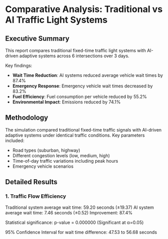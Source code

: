 # Comparative Analysis: Traditional vs AI Traffic Light Systems

## Executive Summary

This report compares traditional fixed-time traffic light systems with AI-driven adaptive systems across 6 intersections over 3 days.

Key findings:
- **Wait Time Reduction**: AI systems reduced average vehicle wait times by 87.4%
- **Emergency Response**: Emergency vehicle wait times decreased by 83.2%
- **Fuel Efficiency**: Fuel consumption per vehicle reduced by 55.2%
- **Environmental Impact**: Emissions reduced by 74.1%

## Methodology

The simulation compared traditional fixed-time traffic signals with AI-driven adaptive systems under identical traffic conditions.
Key parameters included:
- Road types (suburban, highway)
- Different congestion levels (low, medium, high)
- Time-of-day traffic variations including peak hours
- Emergency vehicle scenarios

## Detailed Results

### 1. Traffic Flow Efficiency

Traditional system average wait time: 59.20 seconds (±19.37)
AI system average wait time: 7.46 seconds (±0.52)
Improvement: 87.4%

Statistical significance: p-value = 0.000000 (Significant at α=0.05)

95% Confidence Interval for wait time difference: 47.53 to 56.68 seconds